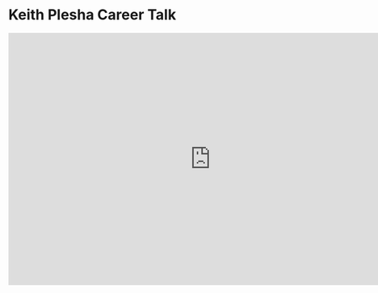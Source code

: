 # Keith Plesha Career Talk

<iframe width="800" height="500" src="https://www.youtube.com/embed/rl6FSe20G4g?si=zSvaqIkx6H8NwUmN" title="YouTube video player" frameborder="0" allow="accelerometer; autoplay; clipboard-write; encrypted-media; gyroscope; picture-in-picture; web-share" allowfullscreen=""></iframe>